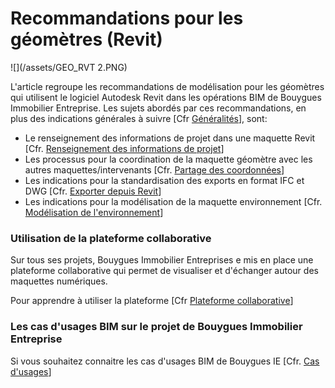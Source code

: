 # Recommandations pour les géomètres \(Revit\)

![](/assets/GEO_RVT 2.PNG)

L'article regroupe les recommandations de modélisation pour les géomètres qui utilisent le logiciel Autodesk Revit dans les opérations BIM de Bouygues Immobilier Entreprise. Les sujets abordés par ces recommandations, en plus des indications générales à suivre \[Cfr [Généralités](/04_Recommandations-de-modelisation/Generalites.md)\], sont:

* Le renseignement des informations de projet dans une maquette Revit \[Cfr. [Renseignement des informations de projet](/04_Recommandations-de-modelisation/Info-projet-Revit.md)\]
* Les processus pour la coordination de la maquette géomètre avec les autres maquettes/intervenants  \[Cfr. [Partage des coordonnées](/04_Recommandations-de-modelisation/01_Geometre-Revit/GEO-RVT_Partage-des-coordonnées.md)\] 
* Les indications pour la standardisation des exports en format IFC et DWG \[Cfr. [Exporter depuis Revit](/04_Recommandations-de-modelisation/Export-depuis-Revit.md)\]
* Les indications pour la modélisation de la maquette environnement  \[Cfr. [Modélisation de l'environnement](/04_Recommandations-de-modelisation/01_Geometre-Revit/GEO-RVT_Modelisation-environnement.md)\]

### Utilisation de la plateforme collaborative

Sur tous ses projets, Bouygues Immobilier Entreprises e mis en place une plateforme collaborative qui permet de visualiser et d'échanger autour des maquettes numériques.

Pour apprendre à utiliser la plateforme \[Cfr [Plateforme collaborative](/02_PlateformeBIM/README.md)\]

### Les cas d'usages BIM sur le projet de Bouygues Immobilier Entreprise

Si vous souhaitez connaitre les cas d'usages BIM de Bouygues IE \[Cfr. [Cas d'usages](/03_CasUsages/README.md)\]

